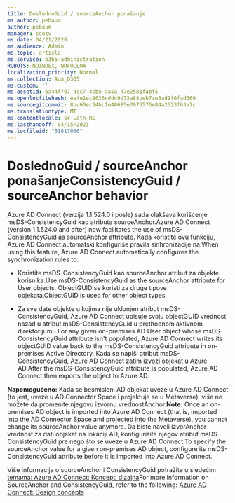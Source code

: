 ```yaml
---
title: DoslednoGuid / sourceAnchor ponašanje
ms.author: pebaum
author: pebaum
manager: scotv
ms.date: 04/21/2020
ms.audience: Admin
ms.topic: article
ms.service: o365-administration
ROBOTS: NOINDEX, NOFOLLOW
localization_priority: Normal
ms.collection: Adm_O365
ms.custom: ''
ms.assetid: 6a44f797-acc7-4cbe-aa5a-47e2581fabf5
ms.openlocfilehash: eafe1ec9636cddc9d73a88beb7ae3ad9f6fad660
ms.sourcegitcommit: 8bc60ec34bc1e40685e3976576e04a2623f63a7c
ms.translationtype: MT
ms.contentlocale: sr-Latn-RS
ms.lasthandoff: 04/15/2021
ms.locfileid: "51817006"
---
```

# <a name="consistencyguid--sourceanchor-behavior"></a><span data-ttu-id="02662-102">DoslednoGuid / sourceAnchor ponašanje</span><span class="sxs-lookup"><span data-stu-id="02662-102">ConsistencyGuid / sourceAnchor behavior</span></span>

<span data-ttu-id="02662-103">Azure AD Connect (verzija 1.1.524.0 i posle) sada olakšava korišćenje msDS-ConsistencyGuid kao atributa sourceAnchor.</span><span class="sxs-lookup"><span data-stu-id="02662-103">Azure AD Connect (version 1.1.524.0 and after) now facilitates the use of msDS-ConsistencyGuid as sourceAnchor attribute.</span></span> <span data-ttu-id="02662-104">Kada koristite ovu funkciju, Azure AD Connect automatski konfiguriše pravila sinhronizacije na:</span><span class="sxs-lookup"><span data-stu-id="02662-104">When using this feature, Azure AD Connect automatically configures the synchronization rules to:</span></span>
  
- <span data-ttu-id="02662-105">Koristite msDS-ConsistencyGuid kao sourceAnchor atribut za objekte korisnika.</span><span class="sxs-lookup"><span data-stu-id="02662-105">Use msDS-ConsistencyGuid as the sourceAnchor attribute for User objects.</span></span> <span data-ttu-id="02662-106">ObjectGUID se koristi za druge tipove objekata.</span><span class="sxs-lookup"><span data-stu-id="02662-106">ObjectGUID is used for other object types.</span></span>
    
- <span data-ttu-id="02662-107">Za sve date objekte u kojima nije uklonjen atribut msDS-ConsistencyGuid, Azure AD Connect upisuje svoju objectGUID vrednost nazad u atribut msDS-ConsistencyGuid u prethodnom aktivnom direktorijumu.</span><span class="sxs-lookup"><span data-stu-id="02662-107">For any given on-premises AD User object whose msDS-ConsistencyGuid attribute isn't populated, Azure AD Connect writes its objectGUID value back to the msDS-ConsistencyGuid attribute in on-premises Active Directory.</span></span> <span data-ttu-id="02662-108">Kada se napiši atribut msDS-ConsistencyGuid, Azure AD Connect zatim izvozi objekat u Azure AD.</span><span class="sxs-lookup"><span data-stu-id="02662-108">After the msDS-ConsistencyGuid attribute is populated, Azure AD Connect then exports the object to Azure AD.</span></span>
    
 <span data-ttu-id="02662-109">**Napomogućeno:** Kada se besmisleni AD objekat uveze u Azure AD Connect (to jest, uveze u AD Connector Space i projektuje se u Metaverse), više ne možete da promenite njegovu izvornu vrednostAnchor.</span><span class="sxs-lookup"><span data-stu-id="02662-109">**Note:** Once an on-premises AD object is imported into Azure AD Connect (that is, imported into the AD Connector Space and projected into the Metaverse), you cannot change its sourceAnchor value anymore.</span></span> <span data-ttu-id="02662-110">Da biste naveli izvorAnchor vrednost za dati objekat na lokaciji AD, konfigurišite njegov atribut msDS-ConsistencyGuid pre nego što se uveze u Azure AD Connect.</span><span class="sxs-lookup"><span data-stu-id="02662-110">To specify the sourceAnchor value for a given on-premises AD object, configure its msDS-ConsistencyGuid attribute before it is imported into Azure AD Connect.</span></span> 
  
<span data-ttu-id="02662-111">Više informacija o sourceAnchor i ConsistencyGuid potražite u sledećim [temama: Azure AD Connect: Koncepti dizajna](https://docs.microsoft.com/azure/active-directory/connect/active-directory-aadconnect-design-concepts)</span><span class="sxs-lookup"><span data-stu-id="02662-111">For more information on SourceAnchor and ConsistencyGuid, refer to the following: [Azure AD Connect: Design concepts](https://docs.microsoft.com/azure/active-directory/connect/active-directory-aadconnect-design-concepts)</span></span>
  

